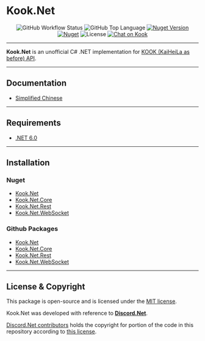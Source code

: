 # Kook.Net

<p align="center">
<img alt="GitHub Workflow Status" src="https://img.shields.io/github/workflow/status/gehongyan/Kook.Net/Kook.Net%20Deploy?label=build">
<img alt="GitHub Top Language" src="https://img.shields.io/github/languages/top/gehongyan/Kook.Net">
<a href="https://www.nuget.org/packages/Kook.Net"><img alt="Nuget Version" src="https://img.shields.io/nuget/v/Kook.Net"></a>
<a href="https://www.nuget.org/packages/Kook.Net"><img alt="Nuget" src="https://img.shields.io/nuget/dt/Kook.Net.Core?color=%230099ff"></a>
<img alt="License" src="https://img.shields.io/github/license/gehongyan/Kook.Net">
<a href="https://kook.top/EvxnOb"><img alt="Chat on Kook" src="https://www.kookapp.cn/api/v3/badge/guild?guild_id=1591057729615250"></a>
</p>

---

**Kook.Net** is an unofficial C# .NET implementation for [KOOK (KaiHeiLa as before) API](https://developer.kookapp.cn/doc/intro).

---

## Documentation

- [Simplified Chinese](https://kaiheila.net)

---

## Requirements

- [.NET 6.0](https://dotnet.microsoft.com/en-us/download/dotnet/6.0)

---

## Installation

### Nuget

- [Kook.Net](https://www.nuget.org/packages/Kook.Net/)
- [Kook.Net.Core](https://www.nuget.org/packages/Kook.Net.Core/)
- [Kook.Net.Rest](https://www.nuget.org/packages/Kook.Net.Rest/)
- [Kook.Net.WebSocket](https://www.nuget.org/packages/Kook.Net.WebSocket/)

### Github Packages

- [Kook.Net](https://github.com/gehongyan/Kook.Net/packages/1386169)
- [Kook.Net.Core](https://github.com/gehongyan/Kook.Net/packages/1249886)
- [Kook.Net.Rest](https://github.com/gehongyan/Kook.Net/packages/1249887)
- [Kook.Net.WebSocket](https://github.com/gehongyan/Kook.Net/packages/1249888)

---

## License & Copyright

This package is open-source and is licensed under the [MIT license](LICENSE).

Kook.Net was developed with reference to **[Discord.Net](https://github.com/discord-net/Discord.Net)**. 

[Discord.Net contributors](https://github.com/discord-net/Discord.Net/graphs/contributors) holds the copyright 
for portion of the code in this repository according to [this license](https://github.com/discord-net/Discord.Net/blob/dev/LICENSE).
